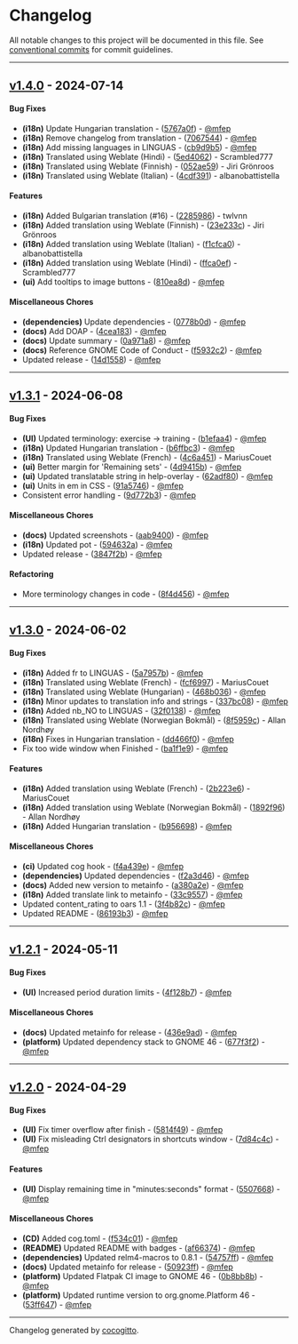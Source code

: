 # Changelog
All notable changes to this project will be documented in this file. See [conventional commits](https://www.conventionalcommits.org/) for commit guidelines.

- - -
## [v1.4.0](https://github.com/mfep/exercise-timer/compare/ffca0ef421e8575104c2c7c668fff455f58355ac..v1.4.0) - 2024-07-14
#### Bug Fixes
- **(i18n)** Update Hungarian translation - ([5767a0f](https://github.com/mfep/exercise-timer/commit/5767a0f0a6d7cdfeb57fdee10120503d30a9c0ad)) - [@mfep](https://github.com/mfep)
- **(i18n)** Remove changelog from translation - ([7067544](https://github.com/mfep/exercise-timer/commit/7067544c9e9a9d42f1678cae343679ff9bb6424f)) - [@mfep](https://github.com/mfep)
- **(i18n)** Add missing languages in LINGUAS - ([cb9d9b5](https://github.com/mfep/exercise-timer/commit/cb9d9b547d640d279e2039afbb74c0c175e8097e)) - [@mfep](https://github.com/mfep)
- **(i18n)** Translated using Weblate (Hindi) - ([5ed4062](https://github.com/mfep/exercise-timer/commit/5ed406297abd007711e5c64d7af9507a4a6500bc)) - Scrambled777
- **(i18n)** Translated using Weblate (Finnish) - ([052ae59](https://github.com/mfep/exercise-timer/commit/052ae598e2c1c3aea2739edc027c1821b9ba2772)) - Jiri Grönroos
- **(i18n)** Translated using Weblate (Italian) - ([4cdf391](https://github.com/mfep/exercise-timer/commit/4cdf391ef15d3dbbfff68cbcb7d8bd222ac47eb8)) - albanobattistella
#### Features
- **(i18n)** Added Bulgarian translation (#16) - ([2285986](https://github.com/mfep/exercise-timer/commit/2285986cdf9399422814eff8204633492dfe92f7)) - twlvnn
- **(i18n)** Added translation using Weblate (Finnish) - ([23e233c](https://github.com/mfep/exercise-timer/commit/23e233ce0c786e5a5392199d3567731ad5596db3)) - Jiri Grönroos
- **(i18n)** Added translation using Weblate (Italian) - ([f1cfca0](https://github.com/mfep/exercise-timer/commit/f1cfca0d97f27001f036707099bb886508908349)) - albanobattistella
- **(i18n)** Added translation using Weblate (Hindi) - ([ffca0ef](https://github.com/mfep/exercise-timer/commit/ffca0ef421e8575104c2c7c668fff455f58355ac)) - Scrambled777
- **(ui)** Add tooltips to image buttons - ([810ea8d](https://github.com/mfep/exercise-timer/commit/810ea8d4158a147f0ef9f09203b9e4bec590d91c)) - [@mfep](https://github.com/mfep)
#### Miscellaneous Chores
- **(dependencies)** Update dependencies - ([0778b0d](https://github.com/mfep/exercise-timer/commit/0778b0d232b408a75b7605979c95c9289e09c749)) - [@mfep](https://github.com/mfep)
- **(docs)** Add DOAP - ([4cea183](https://github.com/mfep/exercise-timer/commit/4cea1834f2a95f4186a1b526c4d4db9d0cb69129)) - [@mfep](https://github.com/mfep)
- **(docs)** Update summary - ([0a971a8](https://github.com/mfep/exercise-timer/commit/0a971a80e5a7b71c1acc7e62e1f9bdf6d83a29b9)) - [@mfep](https://github.com/mfep)
- **(docs)** Reference GNOME Code of Conduct - ([f5932c2](https://github.com/mfep/exercise-timer/commit/f5932c26f140565fe71dc1258e1b9ce96d396580)) - [@mfep](https://github.com/mfep)
- Updated release - ([14d1558](https://github.com/mfep/exercise-timer/commit/14d155833d154d5564c1f3a583938c3c25c5cb3d)) - [@mfep](https://github.com/mfep)

- - -

## [v1.3.1](https://github.com/mfep/exercise-timer/compare/b1efaa48604752b972a103f7d1b77b23ed6d1467..v1.3.1) - 2024-06-08
#### Bug Fixes
- **(UI)** Updated terminology: exercise -> training - ([b1efaa4](https://github.com/mfep/exercise-timer/commit/b1efaa48604752b972a103f7d1b77b23ed6d1467)) - [@mfep](https://github.com/mfep)
- **(i18n)** Updated Hungarian translation - ([b6ffbc3](https://github.com/mfep/exercise-timer/commit/b6ffbc3478d8ba6b49c1b5aa963effd00b68fd32)) - [@mfep](https://github.com/mfep)
- **(i18n)** Translated using Weblate (French) - ([4c6a451](https://github.com/mfep/exercise-timer/commit/4c6a451af0437cf33893ea36d522175c5dd3c8b4)) - MariusCouet
- **(ui)** Better margin for 'Remaining sets' - ([4d9415b](https://github.com/mfep/exercise-timer/commit/4d9415bcf8269c15ed6da1b8c58ae1b78e388855)) - [@mfep](https://github.com/mfep)
- **(ui)** Updated translatable string in help-overlay - ([62adf80](https://github.com/mfep/exercise-timer/commit/62adf808d04c94b5bc69a7df13d97fa28c62722e)) - [@mfep](https://github.com/mfep)
- **(ui)** Units in em in CSS - ([91a5746](https://github.com/mfep/exercise-timer/commit/91a574686bc50332aad7e919f4ef0e83f3fa6bd6)) - [@mfep](https://github.com/mfep)
- Consistent error handling - ([9d772b3](https://github.com/mfep/exercise-timer/commit/9d772b39969469f6050704d2de23c81d10fb0b04)) - [@mfep](https://github.com/mfep)
#### Miscellaneous Chores
- **(docs)** Updated screenshots - ([aab9400](https://github.com/mfep/exercise-timer/commit/aab940026e8789cb09c8b4ac765327c0f3b49eb1)) - [@mfep](https://github.com/mfep)
- **(i18n)** Updated pot - ([594632a](https://github.com/mfep/exercise-timer/commit/594632a4d4eec9a5b350387375bd795d8192c860)) - [@mfep](https://github.com/mfep)
- Updated release - ([3847f2b](https://github.com/mfep/exercise-timer/commit/3847f2bcee6b560e917a845ad5f1064f473e437c)) - [@mfep](https://github.com/mfep)
#### Refactoring
- More terminology changes in code - ([8f4d456](https://github.com/mfep/exercise-timer/commit/8f4d456f61fc8506e7a0a15dd4adb4f8bb996948)) - [@mfep](https://github.com/mfep)

- - -

## [v1.3.0](https://github.com/mfep/exercise-timer/compare/b956698634fc433ab1f08c890ff0701f24c0e232..v1.3.0) - 2024-06-02
#### Bug Fixes
- **(i18n)** Added fr to LINGUAS - ([5a7957b](https://github.com/mfep/exercise-timer/commit/5a7957bc19369bd7329c5fcbe6054284096527a4)) - [@mfep](https://github.com/mfep)
- **(i18n)** Translated using Weblate (French) - ([fcf6997](https://github.com/mfep/exercise-timer/commit/fcf6997e0c67083ae254c06067928754a28ab7fc)) - MariusCouet
- **(i18n)** Translated using Weblate (Hungarian) - ([468b036](https://github.com/mfep/exercise-timer/commit/468b0368a868f09a3b5bf193365dca64cd3c4491)) - [@mfep](https://github.com/mfep)
- **(i18n)** Minor updates to translation info and strings - ([337bc08](https://github.com/mfep/exercise-timer/commit/337bc088ae6a4bb3ebbb7977cc7f16b65f398b7a)) - [@mfep](https://github.com/mfep)
- **(i18n)** Added nb_NO to LINGUAS - ([32f0138](https://github.com/mfep/exercise-timer/commit/32f013863cf8fab3a5b07da128d3932a11206598)) - [@mfep](https://github.com/mfep)
- **(i18n)** Translated using Weblate (Norwegian Bokmål) - ([8f5959c](https://github.com/mfep/exercise-timer/commit/8f5959c4bade06b61392324dbde75bd99c1affcc)) - Allan Nordhøy
- **(i18n)** Fixes in Hungarian translation - ([dd466f0](https://github.com/mfep/exercise-timer/commit/dd466f0335dfea586147a4819713e5b965e6c48f)) - [@mfep](https://github.com/mfep)
- Fix too wide window when Finished - ([ba1f1e9](https://github.com/mfep/exercise-timer/commit/ba1f1e9583f043589f7c9319a0d835d158c46926)) - [@mfep](https://github.com/mfep)
#### Features
- **(i18n)** Added translation using Weblate (French) - ([2b223e6](https://github.com/mfep/exercise-timer/commit/2b223e67f300a3f2d2e81fbc9fe3cf7ee0b8fcca)) - MariusCouet
- **(i18n)** Added translation using Weblate (Norwegian Bokmål) - ([1892f96](https://github.com/mfep/exercise-timer/commit/1892f9641abcdd5881d4432d876d2fb7e247106f)) - Allan Nordhøy
- **(i18n)** Added Hungarian translation - ([b956698](https://github.com/mfep/exercise-timer/commit/b956698634fc433ab1f08c890ff0701f24c0e232)) - [@mfep](https://github.com/mfep)
#### Miscellaneous Chores
- **(ci)** Updated cog hook - ([f4a439e](https://github.com/mfep/exercise-timer/commit/f4a439efdfdb85076da969e8f33451d6842fc148)) - [@mfep](https://github.com/mfep)
- **(dependencies)** Updated dependencies - ([f2a3d46](https://github.com/mfep/exercise-timer/commit/f2a3d46ef166e5d15749af7174afa0a48f4a8bcc)) - [@mfep](https://github.com/mfep)
- **(docs)** Added new version to metainfo - ([a380a2e](https://github.com/mfep/exercise-timer/commit/a380a2e90d986ad7c02f173f90018c0a9496d980)) - [@mfep](https://github.com/mfep)
- **(i18n)** Added translate link to metainfo - ([33c9557](https://github.com/mfep/exercise-timer/commit/33c95574e62a6a10c5eb95535cdb53a8797a835f)) - [@mfep](https://github.com/mfep)
- Updated content_rating to oars 1.1 - ([3f4b82c](https://github.com/mfep/exercise-timer/commit/3f4b82c3560eb8794b1ab8fc72a867f9439c292f)) - [@mfep](https://github.com/mfep)
- Updated README - ([86193b3](https://github.com/mfep/exercise-timer/commit/86193b34ed74a95afa47189f8ebcb0c3ae8a99e7)) - [@mfep](https://github.com/mfep)

- - -

## [v1.2.1](https://github.com/mfep/exercise-timer/compare/677f3f20f5dda688a78d92f725fa9e6cd2887cf6..v1.2.1) - 2024-05-11
#### Bug Fixes
- **(UI)** Increased period duration limits - ([4f128b7](https://github.com/mfep/exercise-timer/commit/4f128b75cf7904ab1fd02e496d5e00ec44a08804)) - [@mfep](https://github.com/mfep)
#### Miscellaneous Chores
- **(docs)** Updated metainfo for release - ([436e9ad](https://github.com/mfep/exercise-timer/commit/436e9ad79f88f3c7ea2d791f4516411f0d76e7fc)) - [@mfep](https://github.com/mfep)
- **(platform)** Updated dependency stack to GNOME 46 - ([677f3f2](https://github.com/mfep/exercise-timer/commit/677f3f20f5dda688a78d92f725fa9e6cd2887cf6)) - [@mfep](https://github.com/mfep)

- - -

## [v1.2.0](https://github.com/mfep/exercise-timer/compare/f534c014a7b93e9f8c99943c31cd06ce8118261c..v1.2.0) - 2024-04-29
#### Bug Fixes
- **(UI)** Fix timer overflow after finish - ([5814f49](https://github.com/mfep/exercise-timer/commit/5814f49157311b537d6075e17942731551e95a55)) - [@mfep](https://github.com/mfep)
- **(UI)** Fix misleading Ctrl designators in shortcuts window - ([7d84c4c](https://github.com/mfep/exercise-timer/commit/7d84c4c75cfd414def929b0d230cf622c47e4621)) - [@mfep](https://github.com/mfep)
#### Features
- **(UI)** Display remaining time in "minutes:seconds" format - ([5507668](https://github.com/mfep/exercise-timer/commit/550766822c571acb1bdcb2280e6e99fe2c4b1719)) - [@mfep](https://github.com/mfep)
#### Miscellaneous Chores
- **(CD)** Added cog.toml - ([f534c01](https://github.com/mfep/exercise-timer/commit/f534c014a7b93e9f8c99943c31cd06ce8118261c)) - [@mfep](https://github.com/mfep)
- **(README)** Updated README with badges - ([af66374](https://github.com/mfep/exercise-timer/commit/af663742d69f45799416b932feb412834846a2e0)) - [@mfep](https://github.com/mfep)
- **(dependencies)** Updated relm4-macros to 0.8.1 - ([54757ff](https://github.com/mfep/exercise-timer/commit/54757ffdb265570c7a658714e9c3b0e948cca646)) - [@mfep](https://github.com/mfep)
- **(docs)** Updated metainfo for release - ([50923ff](https://github.com/mfep/exercise-timer/commit/50923ff6e4fa83486d8731532818b70168bccbc9)) - [@mfep](https://github.com/mfep)
- **(platform)** Updated Flatpak CI image to GNOME 46 - ([0b8bb8b](https://github.com/mfep/exercise-timer/commit/0b8bb8bf668a07efa863f60f17ad76336c99e1d7)) - [@mfep](https://github.com/mfep)
- **(platform)** Updated runtime version to org.gnome.Platform 46 - ([53ff647](https://github.com/mfep/exercise-timer/commit/53ff6472a201394037235e08711dc13e159d6bfe)) - [@mfep](https://github.com/mfep)

- - -

Changelog generated by [cocogitto](https://github.com/cocogitto/cocogitto).